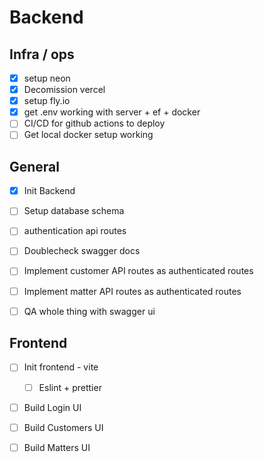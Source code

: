 # Backend
## Infra / ops
- [x] setup neon
- [x] Decomission vercel
- [x] setup fly.io
- [x] get .env working with server + ef + docker
- [ ] CI/CD for github actions to deploy
- [ ] Get local docker setup working

## General
- [x] Init Backend
- [ ] Setup database schema
- [ ] authentication api routes
- [ ] Doublecheck swagger docs
- [ ] Implement customer API routes as authenticated routes
- [ ] Implement matter API routes as authenticated routes
- [ ] QA whole thing with swagger ui



## Frontend
- [ ] Init frontend - vite
  - [ ] Eslint + prettier
- [ ] Build Login UI
- [ ] Build Customers UI
- [ ] Build Matters  UI

